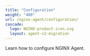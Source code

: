 ```yaml
---
title: "Configuration"
weight: "400"
url: /nginx-agent/configuration/
cascade:
  logo: NGINX-product-icon.svg
  layout: agent-v2-migration
---
```


Learn how to configure NGINX Agent.